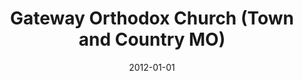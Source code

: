 ---
date: &id001 2012-01-01
end_date: null
location:
  address: 800 Maryville Centre Dr.
  city: Town and Country
  state: MO
minister:
- end: 2015-01-01
  name: Todd V. Wagenmaker
  start: 2009-01-01
  type: Organizing Pastor
- end: null
  name: Paul A. Mourreale
  start: 2015-01-01
  type: Organizing Pastor
ministers:
- Todd V. Wagenmaker
- Paul A. Mourreale
name: Gateway Orthodox Church
names: null
origination_date: *id001
raw_data: "MISSOURI St. Louis\n\nGateway Orthodox Church mission work (2012\u2013\
  \ )\nMeeting at Westminster Christian Academy, 800 Maryville Centre Dr., Town and\
  \ Country\nOrg. Pastors: Todd V. Wagenmaker, 2009\u201315\nPaul A. Mourreale, 2015\u2013"
received_from: null
states:
- MO
status:
  active: true
  end_date: null
  reason: null
  received_from: null
  withdrawal_to: null
title: Gateway Orthodox Church (Town and Country MO)

---